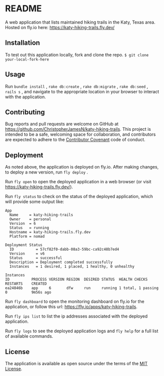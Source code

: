 # README

A web application that lists maintained hiking trails in the Katy, Texas area. Hosted on fly.io here: https://katy-hiking-trails.fly.dev/

## Installation

To test out this application locally, fork and clone the repo.
 `$ git clone your-local-fork-here`

## Usage

Run `bundle install` , `rake db:create` , `rake db:migrate` , `rake db:seed` , `rails s` , and navigate to the appropriate location in your browser to interact with the application.

## Contributing

Bug reports and pull requests are welcome on GitHub at https://github.com/ChristopherJamesN/katy-hiking-trails. This project is intended to be a safe, welcoming space for collaboration, and contributors are expected to adhere to the [Contributor Covenant](contributor-covenant.org) code of conduct.

## Deployment

As noted above, the application is deployed on fly.io. After making changes, to deploy a new
version, run `fly deploy` .

Run `fly open` to open the deployed application in a web browser (or visit
https://katy-hiking-trails.fly.dev/).

Run `fly status` to check on the status of the deployed application, which will provide some
output like:

```shell
App
  Name     = katy-hiking-trails          
  Owner    = personal                    
  Version  = 6                           
  Status   = running                     
  Hostname = katy-hiking-trails.fly.dev  
  Platform = nomad                       

Deployment Status
  ID          = 57cf82f0-dabb-08a3-59bc-ca92c48b7ed4         
  Version     = v6                                           
  Status      = successful                                   
  Description = Deployment completed successfully            
  Instances   = 1 desired, 1 placed, 1 healthy, 0 unhealthy  

Instances
ID      	PROCESS	VERSION	REGION	DESIRED	STATUS 	HEALTH CHECKS     	RESTARTS	CREATED
ea24846b	app    	6      	dfw   	run    	running	1 total, 1 passing	0       	9m56s ago
```

Run `fly dashboard` to open the monitoring dashboard on fly.io for the application, or follow
this url: https://fly.io/apps/katy-hiking-trails.

Run `fly ips list` to list the ip addresses associated with the deployed application.

Run `fly logs` to see the deployed application logs and `fly help` for a full list of available
commands.

## License

The application is available as open source under the terms of the [MIT License](http://opensource.org/licenses/MIT).
